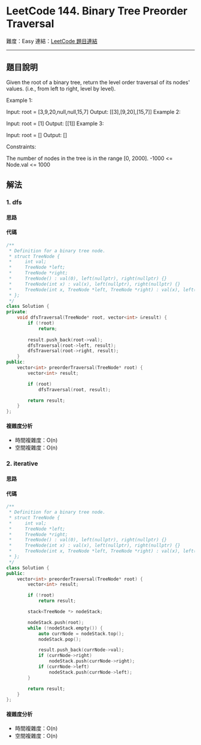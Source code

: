 # LeetCode 144. Binary Tree Preorder Traversal

難度：Easy
連結：[LeetCode 題目連結](https://leetcode.com/problems/binary-tree-preorder-traversal/description/)

---

## 題目說明
    
Given the root of a binary tree, return the level order traversal of its nodes' values. (i.e., from left to right, level by level).

 

Example 1:


Input: root = [3,9,20,null,null,15,7]
Output: [[3],[9,20],[15,7]]
Example 2:

Input: root = [1]
Output: [[1]]
Example 3:

Input: root = []
Output: []
 

Constraints:

The number of nodes in the tree is in the range [0, 2000].
-1000 <= Node.val <= 1000

## 解法
### 1. dfs
#### 思路



#### 代碼
```c++
/**
 * Definition for a binary tree node.
 * struct TreeNode {
 *     int val;
 *     TreeNode *left;
 *     TreeNode *right;
 *     TreeNode() : val(0), left(nullptr), right(nullptr) {}
 *     TreeNode(int x) : val(x), left(nullptr), right(nullptr) {}
 *     TreeNode(int x, TreeNode *left, TreeNode *right) : val(x), left(left), right(right) {}
 * };
 */
class Solution {
private:
    void dfsTraversal(TreeNode* root, vector<int> &result) {
        if (!root)
            return;
        
        result.push_back(root->val);
        dfsTraversal(root->left, result);
        dfsTraversal(root->right, result);
    }
public:
    vector<int> preorderTraversal(TreeNode* root) {
        vector<int> result;

        if (root)
            dfsTraversal(root, result);

        return result;
    }
};
```

#### 複雜度分析

- 時間複雜度：O(n)
- 空間複雜度：O(n)

### 2. iterative
#### 思路



#### 代碼
```c++
/**
 * Definition for a binary tree node.
 * struct TreeNode {
 *     int val;
 *     TreeNode *left;
 *     TreeNode *right;
 *     TreeNode() : val(0), left(nullptr), right(nullptr) {}
 *     TreeNode(int x) : val(x), left(nullptr), right(nullptr) {}
 *     TreeNode(int x, TreeNode *left, TreeNode *right) : val(x), left(left), right(right) {}
 * };
 */
class Solution {
public:
    vector<int> preorderTraversal(TreeNode* root) {
        vector<int> result;

        if (!root)
            return result;

        stack<TreeNode *> nodeStack;

        nodeStack.push(root);
        while (!nodeStack.empty()) {
            auto currNode = nodeStack.top();
            nodeStack.pop();

            result.push_back(currNode->val);
            if (currNode->right)
                nodeStack.push(currNode->right);
            if (currNode->left)
                nodeStack.push(currNode->left);
        }

        return result;
    }
};
```

#### 複雜度分析

- 時間複雜度：O(n)
- 空間複雜度：O(n)
